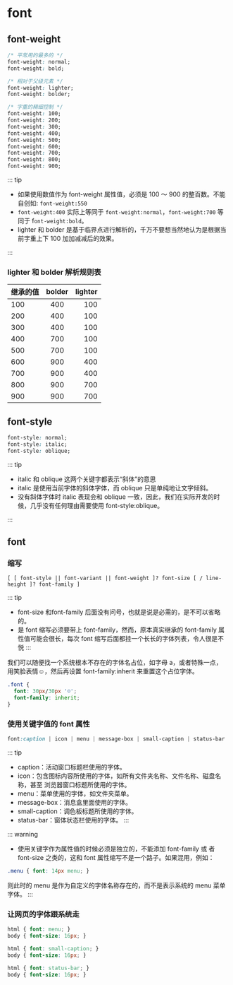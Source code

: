 # font
## font-weight

```css
/* 平常用的最多的 */
font-weight: normal;
font-weight: bold;

/* 相对于父级元素 */
font-weight: lighter;
font-weight: bolder;

/* 字重的精细控制 */
font-weight: 100;
font-weight: 200;
font-weight: 300;
font-weight: 400;
font-weight: 500;
font-weight: 600;
font-weight: 700;
font-weight: 800;
font-weight: 900;
```

::: tip

- 如果使用数值作为 font-weight 属性值，必须是 100 ～ 900 的整百数。不能自创如: `font-weight:550`
- `font-weight:400` 实际上等同于 `font-weight:normal`，`font-weight:700` 等同于 f`ont-weight:bold`。
- lighter 和 bolder 是基于临界点进行解析的，千万不要想当然地认为是根据当前字重上下 100 加加减减后的效果。

:::

### lighter 和 bolder 解析规则表
| 继承的值 | bolder | lighter |
| -------- | :----: | ------: |
| 100      |  400   |     100 |
| 200      |  400   |     100 |
| 300      |  400   |     100 |
| 400      |  700   |     100 |
| 500      |  700   |     100 |
| 600      |  900   |     400 |
| 700      |  900   |     400 |
| 800      |  900   |     700 |
| 900      |  900   |     700 |

## font-style

```css
font-style: normal;
font-style: italic;
font-style: oblique; 
```

::: tip
- italic 和 oblique 这两个关键字都表示“斜体”的意思
- italic 是使用当前字体的斜体字体，而 oblique 只是单纯地让文字倾斜。
- 没有斜体字体时 italic 表现会和 oblique 一致，因此，我们在实际开发的时候，几乎没有任何理由需要使用 font-style:oblique。

:::

## font

### 缩写
```
[ [ font-style || font-variant || font-weight ]? font-size [ / line-height ]? font-family ] 
```

::: tip
- font-size 和font-family 后面没有问号，也就是说是必需的，是不可以省略的。
- 是 font 缩写必须要带上 font-family，然而，原本真实继承的 font-family 属性值可能会很长，每次 font 缩写后面都挂一个长长的字体列表，令人很是不悦
:::

我们可以随便找一个系统根本不存在的字体名占位，如字母 a，或者特殊一点，
用笑脸表情☺，然后再设置 font-family:inherit 来重置这个占位字体。
```css
.font {
  font: 30px/30px '☺';
  font-family: inherit;
} 
```

### 使用关键字值的 font 属性
```css
font:caption | icon | menu | message-box | small-caption | status-bar 
```
::: tip
- caption：活动窗口标题栏使用的字体。
- icon：包含图标内容所使用的字体，如所有文件夹名称、文件名称、磁盘名称，甚至
浏览器窗口标题所使用的字体。
- menu：菜单使用的字体，如文件夹菜单。
- message-box：消息盒里面使用的字体。
- small-caption：调色板标题所使用的字体。
- status-bar：窗体状态栏使用的字体。
:::

::: warning
- 使用关键字作为属性值的时候必须是独立的，不能添加 font-family 或
者 font-size 之类的，这和 font 属性缩写不是一个路子。如果混用，例如：
```css
.menu { font: 14px menu; }
```
则此时的 menu 是作为自定义的字体名称存在的，而不是表示系统的 menu 菜单字体。
:::

### 让网页的字体跟系统走
```css
html { font: menu; }
body { font-size: 16px; } 

html { font: small-caption; }
body { font-size: 16px; }

html { font: status-bar; }
body { font-size: 16px; } 
```
